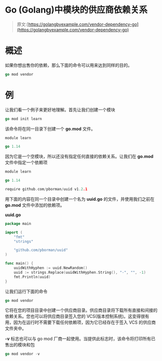 # Go (Golang)中模块的供应商依赖关系

> 原文:[https://golangbyexample.com/vendor-dependency-go](https://golangbyexample.com/vendor-dependency-go)

# **概述**

如果你想出售你的依赖，那么下面的命令可以用来达到同样的目的。

```go
go mod vendor
```

# **例**

让我们看一个例子来更好地理解。首先让我们创建一个模块

```go
go mod init learn
```

该命令将在同一目录下创建一个 **go.mod** 文件。

```go
module learn

go 1.14
```

因为它是一个空模块，所以还没有指定任何直接的依赖关系。让我们在 **go.mod** 文件中指定一个依赖项

```go
module learn

go 1.14

require github.com/pborman/uuid v1.2.1
```

用下面的内容在同一个目录中创建一个名为 **uuid.go** 的文件，并使用我们之前在 **go.mod** 文件中添加的依赖项。

**uuid.go**

```go
package main

import (
	"fmt"
	"strings"

	"github.com/pborman/uuid"
)

func main() {
	uuidWithHyphen := uuid.NewRandom()
	uuid := strings.Replace(uuidWithHyphen.String(), "-", "", -1)
	fmt.Println(uuid)
}
```

让我们运行下面的命令

```go
go mod vendor
```

它将在您的项目目录中创建一个供应商目录。供应商目录将下载所有直接和间接的依赖关系。您也可以将供应商目录签入您的 VCS(版本控制系统)。这变得很有用，因为在运行时不需要下载任何依赖项，因为它已经存在于签入 VCS 的供应商文件夹中。

**-v** 标志也可以与 go mod 厂商一起使用。当提供此标志时，该命令将打印所有已售出的模块和包

```go
go mod vendor -v
```